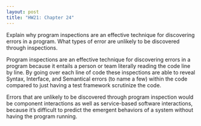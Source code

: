 ```yaml
---
layout: post
title: "HW21: Chapter 24"
---
```


Explain why program inspections are an effective technique for discovering errors in a program. What types of error are unlikely to be discovered through inspections.


Program inspections are an effective technique for discovering errors in a program because it entails a person or team literally reading the code line by line. By going over each line of code these inspections are able to reveal Syntax, Interface, and Semantical errors (to name a few) within the code compared to just having a test framework scrutinize the code.

 Errors that are unlikely to be discovered through program inspection would be component interactions as well as service-based software interactions, because it’s difficult to predict the emergent behaviors of a system without having the program running.
